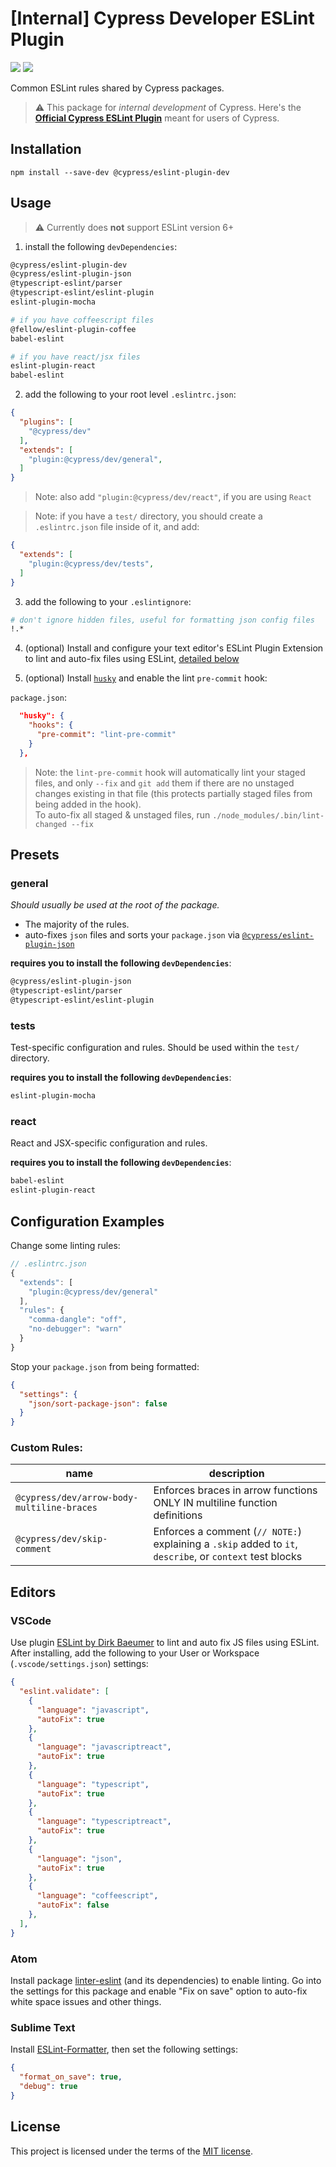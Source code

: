 
<div>
    <!-- <img src="docs/readme-logo.png"> -->
    <h1>[Internal] Cypress Developer ESLint Plugin</h1>
    <a href="https://www.npmjs.com/package/@cypress/eslint-plugin-dev"><img src="https://img.shields.io/npm/v/@cypress/eslint-plugin-dev.svg?style=flat"></a>
    <a href="https://circleci.com/gh/cypress-io/eslint-plugin-dev/tree/master"><img src="https://img.shields.io/circleci/build/gh/cypress-io/eslint-plugin-dev.svg"></a>

<p>Common ESLint rules shared by Cypress packages.</p>

</div>

> ⚠️ This package for _internal development_ of Cypress. Here's the [**Official Cypress ESLint Plugin**](https://github.com/cypress-io/eslint-plugin-cypress) meant for users of Cypress.


## Installation

```
npm install --save-dev @cypress/eslint-plugin-dev
```

## Usage

> ⚠️ Currently does **not** support ESLint version 6+
1) install the following `devDependencies`:
```sh
@cypress/eslint-plugin-dev
@cypress/eslint-plugin-json
@typescript-eslint/parser
@typescript-eslint/eslint-plugin
eslint-plugin-mocha

# if you have coffeescript files
@fellow/eslint-plugin-coffee
babel-eslint

# if you have react/jsx files
eslint-plugin-react
babel-eslint
```

2) add the following to your root level `.eslintrc.json`:
```json
{
  "plugins": [
    "@cypress/dev"
  ],
  "extends": [
    "plugin:@cypress/dev/general",
  ]
}
```

> Note: also add `"plugin:@cypress/dev/react"`, if you are using `React`

> Note: if you have a `test/` directory, you should create a `.eslintrc.json` file inside of it, and add:
```json
{
  "extends": [
    "plugin:@cypress/dev/tests",
  ]
}
```

3) add the following to your `.eslintignore`:
```sh
# don't ignore hidden files, useful for formatting json config files
!.*
```

4) (optional) Install and configure your text editor's ESLint Plugin Extension to lint and auto-fix files using ESLint, [detailed below](#editors)

5) (optional) Install [`husky`](https://github.com/typicode/husky) and enable the lint `pre-commit` hook:

`package.json`:
```json
  "husky": {
    "hooks": {
      "pre-commit": "lint-pre-commit"
    }
  },
```
> Note: the `lint-pre-commit` hook will automatically lint your staged files, and only `--fix` and `git add` them if there are no unstaged changes existing in that file (this protects partially staged files from being added in the hook).  
To auto-fix all staged & unstaged files, run `./node_modules/.bin/lint-changed --fix`

## Presets

### general

_Should usually be used at the root of the package._
- The majority of the rules. 
- auto-fixes `json` files and sorts your `package.json` via [`@cypress/eslint-plugin-json`](https://github.com/cypress-io/eslint-plugin-json)


**requires you to install the following `devDependencies`**:
```sh
@cypress/eslint-plugin-json
@typescript-eslint/parser
@typescript-eslint/eslint-plugin
```

### tests

Test-specific configuration and rules. Should be used within the `test/` directory.

**requires you to install the following `devDependencies`**:
```sh
eslint-plugin-mocha
```

### react

React and JSX-specific configuration and rules.

**requires you to install the following `devDependencies`**:
```sh
babel-eslint
eslint-plugin-react
```

## Configuration Examples

Change some linting rules:
```js
// .eslintrc.json
{
  "extends": [
    "plugin:@cypress/dev/general"
  ],
  "rules": {
    "comma-dangle": "off",
    "no-debugger": "warn"
  }
}
```

Stop your `package.json` from being formatted:
```json
{
  "settings": {
    "json/sort-package-json": false
  }
}
```

### Custom Rules:
name | description
-|-
`@cypress/dev/arrow-body-multiline-braces` | Enforces braces in arrow functions ONLY IN multiline function definitions
`@cypress/dev/skip-comment` | Enforces a comment (`// NOTE:`) explaining a `.skip` added to `it`, `describe`, or `context` test blocks 

## <a name="editors"></a>Editors

### VSCode

Use plugin [ESLint by Dirk Baeumer](https://marketplace.visualstudio.com/items?itemName=dbaeumer.vscode-eslint) to lint and auto fix JS files using ESLint.  
After installing, add the following to your User or Workspace (`.vscode/settings.json`) settings:
```json
{
  "eslint.validate": [
    { 
      "language": "javascript",
      "autoFix": true
    },
    {
      "language": "javascriptreact",
      "autoFix": true
    },
    {
      "language": "typescript",
      "autoFix": true
    },
    {
      "language": "typescriptreact",
      "autoFix": true
    },
    {
      "language": "json",
      "autoFix": true
    },
    {
      "language": "coffeescript",
      "autoFix": false
    },
  ],
}
```

### Atom

Install package [linter-eslint](https://atom.io/packages/linter-eslint)
(and its dependencies) to enable linting. Go into the settings for this package
and enable "Fix on save" option to auto-fix white space issues and other things.

### Sublime Text

Install [ESLint-Formatter](https://packagecontrol.io/packages/ESLint-Formatter),
then set the following settings:

```json
{
  "format_on_save": true,
  "debug": true
}
```

## License

This project is licensed under the terms of the [MIT license](/LICENSE.md).

